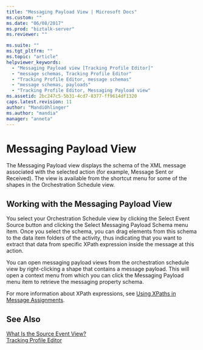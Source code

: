 ```yaml
---
title: "Messaging Payload View | Microsoft Docs"
ms.custom: ""
ms.date: "06/08/2017"
ms.prod: "biztalk-server"
ms.reviewer: ""

ms.suite: ""
ms.tgt_pltfrm: ""
ms.topic: "article"
helpviewer_keywords: 
  - "Messaging Payload view [Tracking Profile Editor]"
  - "message schemas, Tracking Profile Editor"
  - "Tracking Profile Editor, message schemas"
  - "message schemas, payloads"
  - "Tracking Profile Editor, Messaging Payload view"
ms.assetid: 2bc247c5-5b31-4cd7-8377-ff9614df1320
caps.latest.revision: 11
author: "MandiOhlinger"
ms.author: "mandia"
manager: "anneta"
---
```

# Messaging Payload View
The Messaging Payload view displays the schema of the XML message associated with the selected action (for example, Message Sent or Received). The view is available from the shortcut menu for some of the shapes in the Orchestration Schedule view.  
  
## Working with the Messaging Payload View  
 You select your Orchestration Schedule view by clicking the Select Event Source button and clicking the Select Messaging Payload Schema menu item. Once you select the schema, you can drag elements from this schema to the data item folders of the activity, thus indicating that you want to extract that data from specific XPath expression inside the message at this action.  
  
 You can open messaging payload views from the orchestration schedule view by right-clicking a shape that contains a message payload. This will open a context menu from which you can click the Messaging Payload menu item to retrieve the messaging property schema.  
  
 For more information about XPath expressions, see [Using XPaths in Message Assignments](../core/using-xpaths-in-message-assignments.md).  
  
## See Also  
 [What Is the Source Event View?](../core/what-is-the-source-event-view.md)   
 [Tracking Profile Editor](../core/tracking-profile-editor.md)